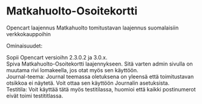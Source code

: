 # Matkahuolto-Osoitekortti
Opencart laajennus Matkahuolto tomitustavan laajennus suomalaisiin verkkokauppoihin

Ominaisuudet:<br/>

Sopii Opencart versioihn 2.3.0.2 ja 3.0.x.<br/>
Spiva Matkahuolto-Osoitekortti laajennykseen. Sitä varten admin sivulla on muutama rivi lomakeella, jos otat myös sen käyttöön.<br/>
Journal-teema: Journal teemassa oletuksena on yleensä että toimitustavan otsikkoa ei näytetä. Voit ottaa sen käyttöön Journalin asetuksista.<br/>
Testitila: Voit käyttää tätä myös testitilassa, huomioi että kaikki postinumerot eivät toimi testititlassa.<br/>
